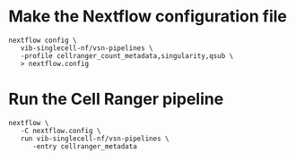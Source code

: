# Make the Nextflow configuration file

```
nextflow config \
   vib-singlecell-nf/vsn-pipelines \
   -profile cellranger_count_metadata,singularity,qsub \
   > nextflow.config
```

# Run the Cell Ranger pipeline

```
nextflow \
   -C nextflow.config \
   run vib-singlecell-nf/vsn-pipelines \
      -entry cellranger_metadata
```

